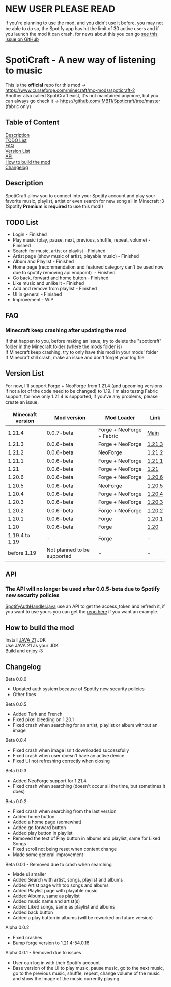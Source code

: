 # NEW USER PLEASE READ
if you're planning to use the mod, and you didn't use it before, you may not be able to do so, the Spotify app has hit the limit of 30 active users and if you launch the mod it can crash, for news about this you can go [see this issue on GitHub](https://github.com/LeonimusTTV/SpotiCraft/issues/2)

# SpotiCraft - A new way of listening to music

This is the **official** repo for this mod -> https://www.curseforge.com/minecraft/mc-mods/spoticraft-2 \
Another also called SpotiCraft exist, it's not maintained anymore, but you can always go check it -> https://github.com/IMB11/Spoticraft/tree/master (fabric only)

## Table of Content
[Description](#description)\
[TODO List](#todo-list)\
[FAQ](#faq)\
[Version List](#version-list)\
[API](#api)\
[How to build the mod](#how-to-build-the-mod)\
[Changelog](#changelog)

## Description
SpotiCraft allow you to connect into your Spotify account and play your favorite music, playlist, artist or even search for new song all in Minecraft :3 (Spotify **Premium** is **required** to use this mod!)

## TODO List
- Login - Finished
- Play music (play, pause, next, previous, shuffle, repeat, volume) - Finished
- Search for music, artist or playlist - Finished
- Artist page (show music of artist, playable music) - Finished
- Album and Playlist - Finished
- Home page (recommendation and featured category can't be used now due to spotify removing api endpoint)  - Finished
- Go back, forward and home button - Finished
- Like music and unlike it - Finished
- Add and remove from playlist - Finished
- UI in general - Finished
- Improvement - WIP

## FAQ

### Minecraft keep crashing after updating the mod

If that happen to you, before making an issue, try to delete the "spoticraft" folder in the Minecraft folder (where the mods folder is)\
If Minecraft keep crashing, try to only have this mod in your mods' folder\
If Minecraft still crash, make an issue and don't forget your log file

## Version List
For now, I'll support Forge + NeoForge from 1.21.4 (and upcoming versions if not a lot of the code need to be changed) to 1.19.
I'm also testng Fabric support, for now only 1.21.4 is supported, if you've any problems, please create an issue.

| Minecraft version | Mod version                 | Mod Loader                | Link                                                            |
|-------------------|-----------------------------|---------------------------|-----------------------------------------------------------------|
| 1.21.4            | 0.0.7-beta                  | Forge + NeoForge + Fabric | [Main](https://github.com/LeonimusTTV/SpotiCraft/tree/master)   |
| 1.21.3            | 0.0.6-beta                  | Forge + NeoForge          | [1.21.3](https://github.com/LeonimusTTV/SpotiCraft/tree/1.21.3) |
| 1.21.2            | 0.0.6-beta                  | NeoForge                  | [1.21.2](https://github.com/LeonimusTTV/SpotiCraft/tree/1.21.2) |
| 1.21.1            | 0.0.6-beta                  | Forge + NeoForge          | [1.21.1](https://github.com/LeonimusTTV/SpotiCraft/tree/1.21.1) |
| 1.21              | 0.0.6-beta                  | Forge + NeoForge          | [1.21](https://github.com/LeonimusTTV/SpotiCraft/tree/1.21)     |
| 1.20.6            | 0.0.6-beta                  | Forge + NeoForge          | [1.20.6](https://github.com/LeonimusTTV/SpotiCraft/tree/1.20.6) |
| 1.20.5            | 0.0.6-beta                  | NeoForge                  | [1.20.5](https://github.com/LeonimusTTV/SpotiCraft/tree/1.20.5) |
| 1.20.4            | 0.0.6-beta                  | Forge + NeoForge          | [1.20.4](https://github.com/LeonimusTTV/SpotiCraft/tree/1.20.4) |
| 1.20.3            | 0.0.6-beta                  | Forge + NeoForge          | [1.20.3](https://github.com/LeonimusTTV/SpotiCraft/tree/1.20.3) |
| 1.20.2            | 0.0.6-beta                  | Forge + NeoForge          | [1.20.2](https://github.com/LeonimusTTV/SpotiCraft/tree/1.20.2) |
| 1.20.1            | 0.0.6-beta                  | Forge                     | [1.20.1](https://github.com/LeonimusTTV/SpotiCraft/tree/1.20.1) |
| 1.20              | 0.0.6-beta                  | Forge                     | [1.20](https://github.com/LeonimusTTV/SpotiCraft/tree/1.20)     |
| 1.19.4 to 1.19    | -                           | Forge                     | -                                                               |
| before 1.19       | Not planned to be supported | -                         | -                                                               |

## API
### The API will no longer be used after 0.0.5-beta due to Spotify new security policies
[SpotifyAuthHandler.java](https://github.com/LeonimusTTV/SpotiCraft/blob/master/src/main/java/com/leonimust/spoticraft/server/SpotifyAuthHandler.java#L31) use an API to get the access_token and refresh it, if you want to use yours you can get the [repo here](https://github.com/LeonimusTTV/SpotiCraft-API) if you want an example.

## How to build the mod
Install [JAVA 21](https://adoptium.net/temurin/releases/) JDK\
Use JAVA 21 as your JDK\
Build and enjoy :3

## Changelog
Beta 0.0.6
- Updated auth system because of Spotify new security policies
- Other fixes

Beta 0.0.5
- Added Turk and French
- Fixed pixel bleeding on 1.20.1
- Fixed crash when searching for an artist, playlist or album without an image

Beta 0.0.4
- Fixed crash when image isn't downloaded successfully
- Fixed crash when user doesn't have an active device
- Fixed UI not refreshing correctly when closing

Beta 0.0.3
- Added NeoForge support for 1.21.4
- Fixed crash when searching (doesn't occur all the time, but sometimes it does)

Beta 0.0.2
- Fixed crash when searching from the last version
- Added home button
- Added a home page (somewhat)
- Added go forward button
- Added play button in playlist
- Removed the text of Play button in albums and playlist, same for Liked Songs
- Fixed scroll not being reset when content change
- Made some general improvement

Beta 0.0.1 - Removed due to crash when searching
- Made ui smaller
- Added Search with artist, songs, playlist and albums
- Added Artist page with top songs and albums
- Added Playlist page with playable music
- Added Albums, same as playlist
- Added music name and artist(s)
- Added Liked songs, same as playlist and albums
- Added back button
- Added a play button in albums (will be reworked on future version)

Alpha 0.0.2
- Fixed crashes
- Bump forge version to 1.21.4-54.0.16

Alpha 0.0.1 - Removed due to issues
- User can log in with their Spotify account
- Base version of the UI to play music, pause music, go to the next music, go to the previous music, shuffle, repeat, change volume of the music and show the Image of the music currently playing

